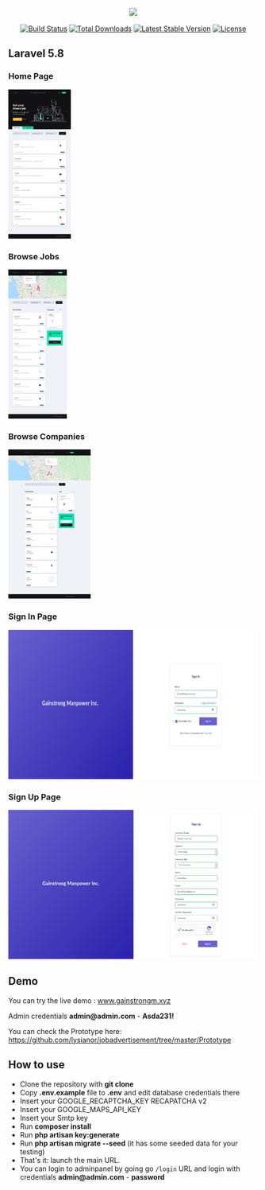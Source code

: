 <p align="center"><img src="https://res.cloudinary.com/dtfbvvkyp/image/upload/v1566331377/laravel-logolockup-cmyk-red.svg" width="400"></p>

<p align="center">
<a href="https://travis-ci.org/laravel/framework"><img src="https://travis-ci.org/laravel/framework.svg" alt="Build Status"></a>
<a href="https://packagist.org/packages/laravel/framework"><img src="https://poser.pugx.org/laravel/framework/d/total.svg" alt="Total Downloads"></a>
<a href="https://packagist.org/packages/laravel/framework"><img src="https://poser.pugx.org/laravel/framework/v/stable.svg" alt="Latest Stable Version"></a>
<a href="https://packagist.org/packages/laravel/framework"><img src="https://poser.pugx.org/laravel/framework/license.svg" alt="License"></a>
</p>

## Laravel 5.8

### Home Page

<img src="Prototype/Home_page.png" height="300px">

### Browse Jobs

<img src="Prototype/Browse_jobs.png" height="300px">

### Browse Companies

<img src="Prototype/Browse_companies.png" height="300px">

### Sign In Page

<img src="Prototype/Sign_in.png" height="300px">

### Sign Up Page

<img src="Prototype/Sign_up.png" height="300px">

## Demo

You can try the live demo : www.gainstrongm.xyz

Admin credentials __admin@admin.com__ - __Asda231!__

You can check the Prototype here: https://github.com/lysianor/jobadvertisement/tree/master/Prototype


## How to use

- Clone the repository with __git clone__
- Copy __.env.example__ file to __.env__ and edit database credentials there
- Insert your GOOGLE_RECAPTCHA_KEY RECAPATCHA v2
- Insert your GOOGLE_MAPS_API_KEY
- Insert your Smtp key
- Run __composer install__
- Run __php artisan key:generate__
- Run __php artisan migrate --seed__ (it has some seeded data for your testing)
- That's it: launch the main URL. 
- You can login to adminpanel by going go `/login` URL and login with credentials __admin@admin.com__ - __password__
